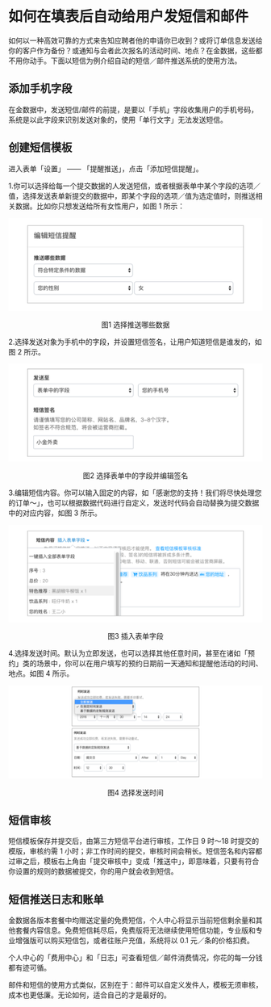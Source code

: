 # 如何在填表后自动给用户发短信和邮件

如何以一种高效可靠的方式来告知应聘者他的申请你已收到？或将订单信息发送给你的客户作为备份？或通知与会者此次报名的活动时间、地点？在金数据，这些都不用你动手。下面以短信为例介绍自动的短信／邮件推送系统的使用方法。

## 添加手机字段

在金数据中，发送短信/邮件的前提，是要以「手机」字段收集用户的手机号码，系统是以此字段来识别发送对象的，使用「单行文字」无法发送短信。

## 创建短信模板

进入表单「设置」 —— 「提醒推送」，点击「添加短信提醒」。

1.你可以选择给每一个提交数据的人发送短信，或者根据表单中某个字段的选项／值，选择发送表单新提交的数据中，即某个字段的选项／值为选定值时，则推送相关数据。比如你只想发送给所有女性用户，如图 1 所示：

![](/assets/自动发短信邮件-选择推送数据.png)

<center>图1 选择推送哪些数据</center>

2.选择发送对象为手机中的字段，并设置短信签名，让用户知道短信是谁发的，如图 2 所示。

![](/assets/自动发短信邮件-选择字段并编辑签名.png)

<center>图2 选择表单中的字段并编辑签名</center>

3.编辑短信内容。你可以输入固定的内容，如「感谢您的支持！我们将尽快处理您的订单～」，也可以根据数据代码进行自定义，发送时代码会自动替换为提交数据中的对应内容，如图 3 所示。

![](/assets/自动发短信邮件-插入表单字段.png)

<center>图3 插入表单字段</center>

4.选择发送时间。默认为立即发送，也可以选择其他任意时间，甚至在诸如「预约」类的场景中，你可以在用户填写的预约日期前一天通知和提醒他活动的时间、地点。如图 4 所示。

![](/assets/自动发短信邮件-选择发送时间.png)

<center>图4 选择发送时间</center>

## 短信审核

短信模板保存并提交后，由第三方短信平台进行审核，工作日 9 时～18 时提交的模版，审核约需 1 小时；非工作时间的提交，审核时间会稍长。短信签名和内容都过审之后，模板右上角由「提交审核中」变成「推送中」，即意味着，只要有符合你设置的规则的数据被提交，你的用户就会收到短信。

## 短信推送日志和账单

金数据各版本套餐中均赠送定量的免费短信，个人中心将显示当前短信剩余量和其他套餐内容信息。免费短信耗尽后，免费版将无法继续使用短信功能，专业版和专业增强版可以购买短信包，或者往账户充值，系统将以 0.1 元／条的价格扣费。

个人中心的「费用中心」和「日志」可查看短信／邮件消费情况，你花的每一分钱都有迹可循。

邮件和短信的使用方式类似，区别在于：邮件可以自定义发件人，模板无须审核，成本也更低廉。无论如何，适合自己的才是最好的。

